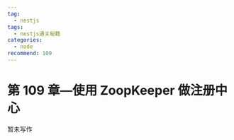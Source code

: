 ```yaml
---
tag:
  - nestjs
tags:
  - nestjs通关秘籍
categories:
  - node
recommend: 109
---
```


# 第 109 章—使用 ZoopKeeper 做注册中心

暂未写作
